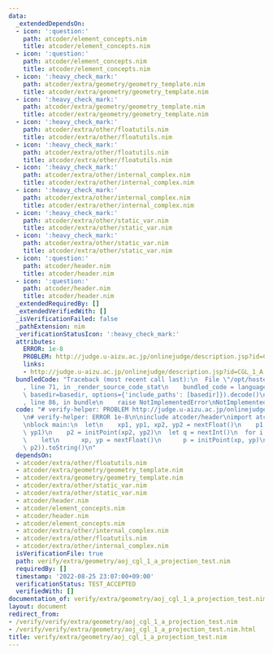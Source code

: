 ```yaml
---
data:
  _extendedDependsOn:
  - icon: ':question:'
    path: atcoder/element_concepts.nim
    title: atcoder/element_concepts.nim
  - icon: ':question:'
    path: atcoder/element_concepts.nim
    title: atcoder/element_concepts.nim
  - icon: ':heavy_check_mark:'
    path: atcoder/extra/geometry/geometry_template.nim
    title: atcoder/extra/geometry/geometry_template.nim
  - icon: ':heavy_check_mark:'
    path: atcoder/extra/geometry/geometry_template.nim
    title: atcoder/extra/geometry/geometry_template.nim
  - icon: ':heavy_check_mark:'
    path: atcoder/extra/other/floatutils.nim
    title: atcoder/extra/other/floatutils.nim
  - icon: ':heavy_check_mark:'
    path: atcoder/extra/other/floatutils.nim
    title: atcoder/extra/other/floatutils.nim
  - icon: ':heavy_check_mark:'
    path: atcoder/extra/other/internal_complex.nim
    title: atcoder/extra/other/internal_complex.nim
  - icon: ':heavy_check_mark:'
    path: atcoder/extra/other/internal_complex.nim
    title: atcoder/extra/other/internal_complex.nim
  - icon: ':heavy_check_mark:'
    path: atcoder/extra/other/static_var.nim
    title: atcoder/extra/other/static_var.nim
  - icon: ':heavy_check_mark:'
    path: atcoder/extra/other/static_var.nim
    title: atcoder/extra/other/static_var.nim
  - icon: ':question:'
    path: atcoder/header.nim
    title: atcoder/header.nim
  - icon: ':question:'
    path: atcoder/header.nim
    title: atcoder/header.nim
  _extendedRequiredBy: []
  _extendedVerifiedWith: []
  _isVerificationFailed: false
  _pathExtension: nim
  _verificationStatusIcon: ':heavy_check_mark:'
  attributes:
    ERROR: 1e-8
    PROBLEM: http://judge.u-aizu.ac.jp/onlinejudge/description.jsp?id=CGL_1_A
    links:
    - http://judge.u-aizu.ac.jp/onlinejudge/description.jsp?id=CGL_1_A
  bundledCode: "Traceback (most recent call last):\n  File \"/opt/hostedtoolcache/Python/3.10.6/x64/lib/python3.10/site-packages/onlinejudge_verify/documentation/build.py\"\
    , line 71, in _render_source_code_stat\n    bundled_code = language.bundle(stat.path,\
    \ basedir=basedir, options={'include_paths': [basedir]}).decode()\n  File \"/opt/hostedtoolcache/Python/3.10.6/x64/lib/python3.10/site-packages/onlinejudge_verify/languages/nim.py\"\
    , line 86, in bundle\n    raise NotImplementedError\nNotImplementedError\n"
  code: "# verify-helper: PROBLEM http://judge.u-aizu.ac.jp/onlinejudge/description.jsp?id=CGL_1_A\n\
    \n# verify-helper: ERROR 1e-8\n\ninclude atcoder/header\nimport atcoder/extra/geometry/geometry_template\n\
    \nblock main:\n  let\n    xp1, yp1, xp2, yp2 = nextFloat()\n    p1 = initPoint(xp1,\
    \ yp1)\n    p2 = initPoint(xp2, yp2)\n  let q = nextInt()\n  for i in 0..<q:\n\
    \    let\n      xp, yp = nextFloat()\n      p = initPoint(xp, yp)\n    echo p.projection(initLine(p1,\
    \ p2)).toString()\n"
  dependsOn:
  - atcoder/extra/other/floatutils.nim
  - atcoder/extra/geometry/geometry_template.nim
  - atcoder/extra/geometry/geometry_template.nim
  - atcoder/extra/other/static_var.nim
  - atcoder/extra/other/static_var.nim
  - atcoder/header.nim
  - atcoder/element_concepts.nim
  - atcoder/header.nim
  - atcoder/element_concepts.nim
  - atcoder/extra/other/internal_complex.nim
  - atcoder/extra/other/floatutils.nim
  - atcoder/extra/other/internal_complex.nim
  isVerificationFile: true
  path: verify/extra/geometry/aoj_cgl_1_a_projection_test.nim
  requiredBy: []
  timestamp: '2022-08-25 23:07:00+09:00'
  verificationStatus: TEST_ACCEPTED
  verifiedWith: []
documentation_of: verify/extra/geometry/aoj_cgl_1_a_projection_test.nim
layout: document
redirect_from:
- /verify/verify/extra/geometry/aoj_cgl_1_a_projection_test.nim
- /verify/verify/extra/geometry/aoj_cgl_1_a_projection_test.nim.html
title: verify/extra/geometry/aoj_cgl_1_a_projection_test.nim
---
```

